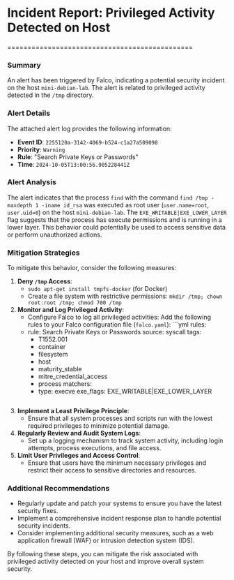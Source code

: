 # Incident Report: Privileged Activity Detected on Host
==============================================

### Summary

An alert has been triggered by Falco, indicating a potential security incident on the host `mini-debian-lab`. The alert is related to privileged activity detected in the `/tmp` directory.

### Alert Details

The attached alert log provides the following information:

*   **Event ID**: `2255120a-3142-4069-b524-c1a27a509098`
*   **Priority**: `Warning`
*   **Rule**: "Search Private Keys or Passwords"
*   **Time**: `2024-10-05T13:00:56.905228441Z`

### Alert Analysis

The alert indicates that the process `find` with the command `find /tmp -maxdepth 1 -iname id_rsa` was executed as root user (`user.name=root`, `user.uid=0`) on the host `mini-debian-lab`. The `EXE_WRITABLE|EXE_LOWER_LAYER` flag suggests that the process has execute permissions and is running in a lower layer. This behavior could potentially be used to access sensitive data or perform unauthorized actions.

### Mitigation Strategies

To mitigate this behavior, consider the following measures:

1.  **Deny `/tmp` Access**:
    *   `sudo apt-get install tmpfs-docker` (for Docker)
    *   Create a file system with restrictive permissions: `mkdir /tmp; chown root:root /tmp; chmod 700 /tmp`
2.  **Monitor and Log Privileged Activity**:
    *   Configure Falco to log all privileged activities: Add the following rules to your Falco configuration file (`falco.yaml`): ```yml
    rules:
      - rule: Search Private Keys or Passwords
        source: syscall
        tags:
          - T1552.001
          - container
          - filesystem
          - host
          - maturity_stable
          - mitre_credential_access
          - process
        matchers:
          - type: execve
            exe_flags: EXE_WRITABLE|EXE_LOWER_LAYER
    ```
3.  **Implement a Least Privilege Principle**:
    *   Ensure that all system processes and scripts run with the lowest required privileges to minimize potential damage.
4.  **Regularly Review and Audit System Logs**:
    *   Set up a logging mechanism to track system activity, including login attempts, process executions, and file access.
5.  **Limit User Privileges and Access Control**:
    *   Ensure that users have the minimum necessary privileges and restrict their access to sensitive directories and resources.

### Additional Recommendations

*   Regularly update and patch your systems to ensure you have the latest security fixes.
*   Implement a comprehensive incident response plan to handle potential security incidents.
*   Consider implementing additional security measures, such as a web application firewall (WAF) or intrusion detection system (IDS).

By following these steps, you can mitigate the risk associated with privileged activity detected on your host and improve overall system security.